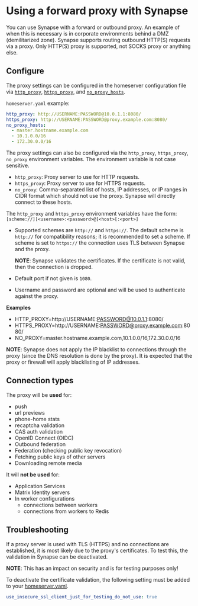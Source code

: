# Using a forward proxy with Synapse

You can use Synapse with a forward or outbound proxy. An example of when
this is necessary is in corporate environments behind a DMZ (demilitarized zone).
Synapse supports routing outbound HTTP(S) requests via a proxy. Only HTTP(S)
proxy is supported, not SOCKS proxy or anything else.

## Configure

The proxy settings can be configured in the homeserver configuration file via
[`http_proxy`](../usage/configuration/config_documentation.md#http_proxy),
[`https_proxy`](../usage/configuration/config_documentation.md#https_proxy), and
[`no_proxy_hosts`](../usage/configuration/config_documentation.md#no_proxy_hosts).

`homeserver.yaml` example:
```yaml
http_proxy: http://USERNAME:PASSWORD@10.0.1.1:8080/
https_proxy: http://USERNAME:PASSWORD@proxy.example.com:8080/
no_proxy_hosts:
  - master.hostname.example.com
  - 10.1.0.0/16
  - 172.30.0.0/16
```

The proxy settings can also be configured via the `http_proxy`, `https_proxy`,
`no_proxy` environment variables. The environment variable is not case sensitive.
- `http_proxy`: Proxy server to use for HTTP requests.
- `https_proxy`: Proxy server to use for HTTPS requests.
- `no_proxy`: Comma-separated list of hosts, IP addresses, or IP ranges in CIDR
  format which should not use the proxy. Synapse will directly connect to these hosts.

The `http_proxy` and `https_proxy` environment variables have the form: `[scheme://][<username>:<password>@]<host>[:<port>]`
- Supported schemes are `http://` and `https://`. The default scheme is `http://`
  for compatibility reasons; it is recommended to set a scheme. If scheme is set
  to `https://` the connection uses TLS between Synapse and the proxy.

  **NOTE**: Synapse validates the certificates. If the certificate is not
  valid, then the connection is dropped.
- Default port if not given is `1080`.
- Username and password are optional and will be used to authenticate against
  the proxy.

**Examples**
- HTTP_PROXY=http://USERNAME:PASSWORD@10.0.1.1:8080/
- HTTPS_PROXY=http://USERNAME:PASSWORD@proxy.example.com:8080/
- NO_PROXY=master.hostname.example.com,10.1.0.0/16,172.30.0.0/16

**NOTE**:
Synapse does not apply the IP blacklist to connections through the proxy (since
the DNS resolution is done by the proxy). It is expected that the proxy or firewall
will apply blacklisting of IP addresses.

## Connection types

The proxy will be **used** for:

- push
- url previews
- phone-home stats
- recaptcha validation
- CAS auth validation
- OpenID Connect (OIDC)
- Outbound federation
- Federation (checking public key revocation)
- Fetching public keys of other servers
- Downloading remote media

It will **not be used** for:

- Application Services
- Matrix Identity servers
- In worker configurations
  - connections between workers
  - connections from workers to Redis

## Troubleshooting

If a proxy server is used with TLS (HTTPS) and no connections are established,
it is most likely due to the proxy's certificates. To test this, the validation
in Synapse can be deactivated.

**NOTE**: This has an impact on security and is for testing purposes only!

To deactivate the certificate validation, the following setting must be added to
your [homeserver.yaml](../usage/configuration/homeserver_sample_config.md).

```yaml
use_insecure_ssl_client_just_for_testing_do_not_use: true
```

